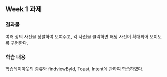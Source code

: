 

## Week 1 과제

### 결과물
여러 장의 사진을 정렬하여 보여주고, 각 사진을 클릭하면 해당 사진이 확대되어 보이도록 구현한다.

### 학습 내용
학습레이아웃의 종류와 findviewById, Toast, Intent에 관하여 학습하였다.
